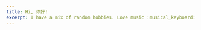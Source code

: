 ```yaml
---
title: Hi, 你好!
excerpt: I have a mix of random hobbies. Love music :musical_keyboard: and dancing :dancer:, love travel :airplane: but also enjoy being lazy :sleeping:, love watching movies :movie_camera: and football games :soccer:. Recently, I’ve taken up skiing :skier: and crocheting :yarn: as new hobbies!<br><img src="Yifan Wu.jpg" alt="Alt text" width="500">
---
```

